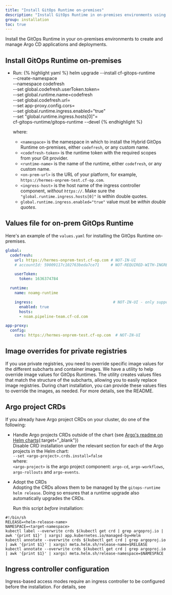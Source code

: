 ```yaml
---
title: "Install GitOps Runtime on-premises"
description: "Install GitOps Runtime in on-premises environments using Helm"
group: installation
toc: true
---
```


Install the GitOps Runtime in your on-premises environments to create and manage Argo CD applications and deployments.


## Install GitOps Runtime on-premises

* Run: 
{% highlight yaml %}
helm upgrade --install cf-gitops-runtime \
  --create-namespace \
  --namespace codefresh \
  --set global.codefresh.userToken.token=<codefresh-token> \
  --set global.runtime.name=codefresh \
  --set global.codefresh.url=<on-prem-url> \
  --set app-proxy.config.cors=<on-prem-url> \
  --set global.runtime.ingress.enabled="true" \
  --set "global.runtime.ingress.hosts[0]"=<ingress-host> \
  cf-gitops-runtime/gitops-runtime --devel
{% endhighlight %}
 
  where:  
  * `<namespace>` is the namespace in which to install the Hybrid GitOps Runtime on-premises, either `codefresh`, or any custom name.  
  * `<codefresh-token>` is the runtime token with the required scopes from your Git provider.
  * `<runtime-name>` is the name of the runtime, either `codefresh`, or any custom name. 
  * `<on-prem-url>` is the URL of your platform, for example, `https://hermes-onprem-test.cf-op.com`.
  * `<ingress-host>` is the host name of the ingress controller component, _without `https://`_.  Make sure the `"global.runtime.ingress.hosts[0]"` is within double quotes.
  * `global.runtime.ingress.enabled="true"` value must be _within double quotes_.
  

## Values file for on-prem GitOps Runtime

Here's an example of the `values.yaml` for installing the GitOps Runtime on-premises. 

```yaml
global:
  codefresh:
    url: https://hermes-onprem-test.cf-op.com # NOT-IN-UI
    # accountId: 59009117c102763beda7ce71     # NOT-REQUIRED-WITH-INGRESS

    userToken:
      token: 1636374784

  runtime:
    name: noamg-runtime

    ingress:                                   # NOT-IN-UI - only support ingress in on-prem, no tunnel
      enabled: true
      hosts:
      - noam.pipeline-team.cf-cd.com

app-proxy:
  config:
    cors: https://hermes-onprem-test.cf-op.com  # NOT-IN-UI
```

## Image overrides for private registries
If you use private registries, you need to override specific image values for the different subcharts and container images.
We have a utility to help override image values for GitOps Runtimes. The utility creates values files that match the structure of the subcharts, allowing you to easily replace image registries. During chart installation, you can provide these values files to override the images, as needed.
For more details, see the README.


## Argo project CRDs
If you already have Argo project CRDs on your cluster, do one of the following:
* Handle Argo projects CRDs outside of the chart (see [Argo's readme on Helm charts](https://github.com/argoproj/argo-helm/blob/main/README.md){:target="\_blank"})  
  Disable CRD installation under the relevant section for each of the Argo projects in the Helm chart:<br>
  `--set <argo-project>.crds.install=false`<br>
  where:<br>
  `<argo-project>` is the argo project component: `argo-cd`, `argo-workflows`, `argo-rollouts` and `argo-events`.

* Adopt the CRDs<br>
  Adopting the CRDs allows them to be managed by the `gitops-runtime helm release`. Doing so ensures that a runtime upgrade also automatically upgrades the CRDs.

  Run this script _before_ installation:

```
#!/bin/sh
RELEASE=<helm-release-name>
NAMESPACE=<target-namespace>
kubectl label --overwrite crds $(kubectl get crd | grep argoproj.io | awk '{print $1}' | xargs) app.kubernetes.io/managed-by=Helm
kubectl annotate --overwrite crds $(kubectl get crd | grep argoproj.io | awk '{print $1}' | xargs) meta.helm.sh/release-name=$RELEASE
kubectl annotate --overwrite crds $(kubectl get crd | grep argoproj.io | awk '{print $1}' | xargs) meta.helm.sh/release-namespace=$NAMESPACE
```

## Ingress controller configuration 
Ingress-based access modes require an ingress controller to be configured before the installation. For details, see  

